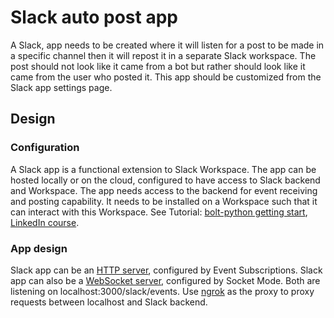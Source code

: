 # Slack auto post app
A Slack, app needs to be created where it will listen for a post to be made in a specific channel then it will repost it in a separate Slack workspace. The post should not look like it came from a bot but rather should look like it came from the user who posted it. This app should be customized from the Slack app settings page.

## Design
### Configuration
A Slack app is a functional extension to Slack Workspace. The app can be hosted locally or on the cloud, configured to have access to Slack backend and Workspace. The app needs access to the backend for event receiving and posting capability. It needs to be installed on a Workspace such that it can interact with this Workspace. See Tutorial: [bolt-python getting start](https://slack.dev/bolt-python/tutorial/getting-started-http), [LinkedIn course](https://www.linkedin.com/learning/building-bots-with-node-js/handling-events-and-sending-messages?autoSkip=true&resume=false&u=2011276).
### App design
Slack app can be an [HTTP server](https://api.slack.com/apis/connections/events-api), configured by Event Subscriptions. Slack app can also be a [WebSocket server](https://api.slack.com/apis/connections/socket), configured by Socket Mode. Both are listening on localhost:3000/slack/events. Use [ngrok](https://dashboard.ngrok.com/get-started/setup) as the proxy to proxy requests between localhost and Slack backend.